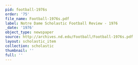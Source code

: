```yaml
---
pid: football-1976s
order: '75'
file_name: Football-1976s.pdf
label: Notre Dame Scholastic Football Review - 1976
_date: '1976'
object_type: newspaper
source: http://archives.nd.edu/Football/Football-1976s.pdf
layout: scholastic_item
collection: scholastic
thumbnail: ''
full: ''
---
```

